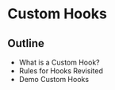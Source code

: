 # Custom Hooks

## Outline

- What is a Custom Hook?
- Rules for Hooks Revisited
- Demo Custom Hooks
